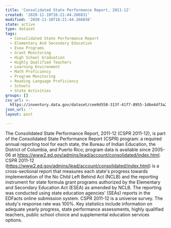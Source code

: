 ```yaml
---
title: 'Consolidated State Performance Report, 2011-12'
created: '2020-11-10T16:21:44.266831'
modified: '2020-11-10T16:21:44.266838'
state: active
type: dataset
tags:
  - Consolidated State Performance Report
  - Elementary And Secondary Education
  - Esea Programs
  - Grant Monitoring
  - High School Graduation
  - Highly Qualified Teachers
  - Learning Environment
  - Math Proficiency
  - Program Monitoring
  - Reading Language Proficiency
  - Schools
  - State Activities
groups: []
csv_url: >-
  https://inventory.data.gov/dataset/cee9d558-313f-41f7-8955-1d6e4df3a2dc/resource/0f696b5b-129c-4a83-93af-662f5f8162f4/download/userssharedsdfachvmntrsltsstateassmtsmathssy201112.csv
json_url: ''
layout: post

---
```

The Consolidated State Performance Report, 2011-12 (CSPR 2011-12), is part of the Consolidated State Performance Report (CSPR) program: a required annual reporting tool for each state, the Bureau of Indian Education, the District of Columbia, and Puerto Rico; program data is available since 2005-06 at <https://www2.ed.gov/admins/lead/account/consolidated/index.html>. CSPR 2011-12 (https://www2.ed.gov/admins/lead/account/consolidated/index.html) is a cross-sectional report that measures each state's progress towards implementation of the No Child Left Behind Act (NCLB) and the reporting instrument for state formula grant programs authorized by the Elementary and Secondary Education Act (ESEA) as amended by NCLB. The reporting was conducted using state education agencies' (SEAs) reports in the EDFacts online submission system. CSPR 2011-12 is a universe survey. The study's response rate was 100%. Key statistics include information on adequate yearly progress, state performance assessments, highly qualified teachers, public school choice and supplemental education services options.
